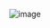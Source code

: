 ![image](https://github.com/arghyadeep00/Accordion-Peoject/assets/86821795/eb1d2303-67be-4d42-a536-7b46a8e6159d)
